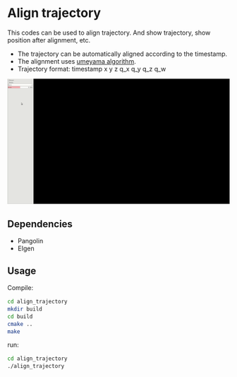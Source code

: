 # Align trajectory

This codes can be used to align trajectory. And show trajectory, show position after alignment, etc.

- The trajectory can be automatically aligned according to the timestamp.
- The alignment uses [umeyama algorithm](https://pdfs.semanticscholar.org/d107/231cce2676dbeea87e00bb0c587c280b9c53.pdf?_ga=2.264495439.1181657306.1595240335-198766482.1595240335).
- Trajectory format: timestamp x y z q_x q_y q_z q_w

![](./data/gui.gif)

## Dependencies
- Pangolin
- EIgen

## Usage

Compile: 

```bash
cd align_trajectory
mkdir build
cd build
cmake ..
make 
```

run:

```bash
cd align_trajectory
./align_trajectory
```

